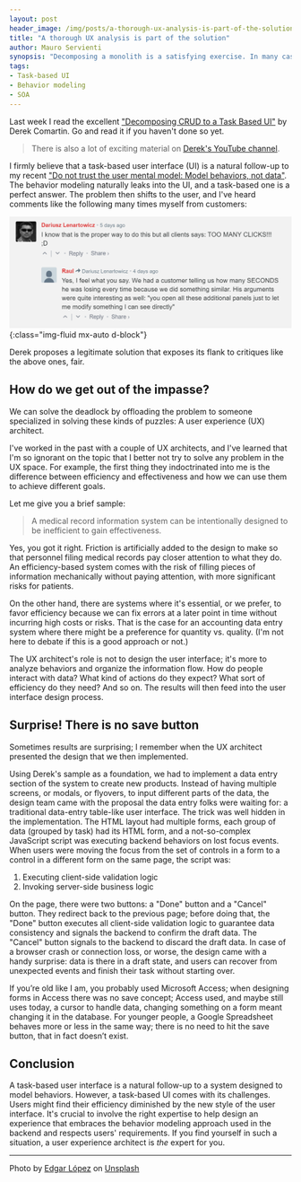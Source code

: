 ```yaml
---
layout: post
header_image: /img/posts/a-thorough-ux-analysis-is-part-of-the-solution/header.jpg
title: "A thorough UX analysis is part of the solution"
author: Mauro Servienti
synopsis: "Decomposing a monolith is a satisfying exercise. In many cases, the decomposition process leads to a task-based user interface with its set of issues. We should not try to address those using either technology or architecture. A UX analysis is the way."
tags:
- Task-based UI
- Behavior modeling
- SOA
---
```


Last week I read the excellent ["Decomposing CRUD to a Task Based UI"](https://codeopinion.com/decomposing-crud-to-a-task-based-ui/) by Derek Comartin. Go and read it if you haven't done so yet.

> There is also a lot of exciting material on [Derek's YouTube channel](https://www.youtube.com/channel/UC3RKA4vunFAfrfxiJhPEplw).

I firmly believe that a task-based user interface (UI) is a natural follow-up to my recent ["Do not trust the user mental model: Model behaviors, not data"](https://milestone.topics.it/2021/02/02/do-not-trust-the-user-mental-model.html). The behavior modeling naturally leaks into the UI, and a task-based one is a perfect answer. The problem then shifts to the user, and I've heard comments like the following many times myself from customers:

![Comment screenshot](/img/posts/a-thorough-ux-analysis-is-part-of-the-solution/comment-screenshot.png){:class="img-fluid mx-auto d-block"}

Derek proposes a legitimate solution that exposes its flank to critiques like the above ones, fair.

## How do we get out of the impasse?

We can solve the deadlock by offloading the problem to someone specialized in solving these kinds of puzzles: A user experience (UX) architect.

I've worked in the past with a couple of UX architects, and I've learned that I'm so ignorant on the topic that I better not try to solve any problem in the UX space. For example, the first thing they indoctrinated into me is the difference between efficiency and effectiveness and how we can use them to achieve different goals.

Let me give you a brief sample:

> A medical record information system can be intentionally designed to be inefficient to gain effectiveness.

Yes, you got it right. Friction is artificially added to the design to make so that personnel filing medical records pay closer attention to what they do. An efficiency-based system comes with the risk of filling pieces of information mechanically without paying attention, with more significant risks for patients.

On the other hand, there are systems where it's essential, or we prefer, to favor efficiency because we can fix errors at a later point in time without incurring high costs or risks. That is the case for an accounting data entry system where there might be a preference for quantity vs. quality. (I'm not here to debate if this is a good approach or not.)

The UX architect's role is not to design the user interface; it's more to analyze behaviors and organize the information flow. How do people interact with data? What kind of actions do they expect? What sort of efficiency do they need? And so on. The results will then feed into the user interface design process.

## Surprise! There is no save button

Sometimes results are surprising; I remember when the UX architect presented the design that we then implemented.

Using Derek's sample as a foundation, we had to implement a data entry section of the system to create new products. Instead of having multiple screens, or modals, or flyovers, to input different parts of the data, the design team came with the proposal the data entry folks were waiting for: a traditional data-entry table-like user interface. The trick was well hidden in the implementation. The HTML layout had multiple forms, each group of data (grouped by task) had its HTML form, and a not-so-complex JavaScript script was executing backend behaviors on lost focus events. When users were moving the focus from the set of controls in a form to a control in a different form on the same page, the script was:

1. Executing client-side validation logic
2. Invoking server-side business logic

On the page, there were two buttons: a "Done" button and a "Cancel" button. They redirect back to the previous page; before doing that, the "Done" button executes all client-side validation logic to guarantee data consistency and signals the backend to confirm the draft data. The "Cancel" button signals to the backend to discard the draft data. In case of a browser crash or connection loss, or worse, the design came with a handy surprise: data is there in a draft state, and users can recover from unexpected events and finish their task without starting over.

If you’re old like I am, you probably used Microsoft Access; when designing forms in Access there was no save concept; Access used, and maybe still uses today, a cursor to handle data, changing something on a form meant changing it in the database. For younger people, a Google Spreadsheet behaves more or less in the same way; there is no need to hit the save button, that in fact doesn’t exist.

## Conclusion

A task-based user interface is a natural follow-up to a system designed to model behaviors. However, a task-based UI comes with its challenges. Users might find their efficiency diminished by the new style of the user interface. It's crucial to involve the right expertise to help design an experience that embraces the behavior modeling approach used in the backend and respects users' requirements. If you find yourself in such a situation, a user experience architect is _the_ expert for you.

---

Photo by <a href="https://unsplash.com/@edgarlopezcoronado?utm_source=unsplash&utm_medium=referral&utm_content=creditCopyText">Edgar López</a> on <a href="https://unsplash.com/s/photos/strong?utm_source=unsplash&utm_medium=referral&utm_content=creditCopyText">Unsplash</a>
